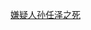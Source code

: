 [嫌疑人孙任泽之死]([../blob/main/财新网《嫌疑人孙任泽之死》.md](https://github.com/ooumonidesi/beast/blob/main/%E8%B4%A2%E6%96%B0%E7%BD%91%E3%80%8A%E5%AB%8C%E7%96%91%E4%BA%BA%E5%AD%99%E4%BB%BB%E6%B3%BD%E4%B9%8B%E6%AD%BB%E3%80%8B.md)https://github.com/ooumonidesi/beast/blob/main/%E8%B4%A2%E6%96%B0%E7%BD%91%E3%80%8A%E5%AB%8C%E7%96%91%E4%BA%BA%E5%AD%99%E4%BB%BB%E6%B3%BD%E4%B9%8B%E6%AD%BB%E3%80%8B.md) 
